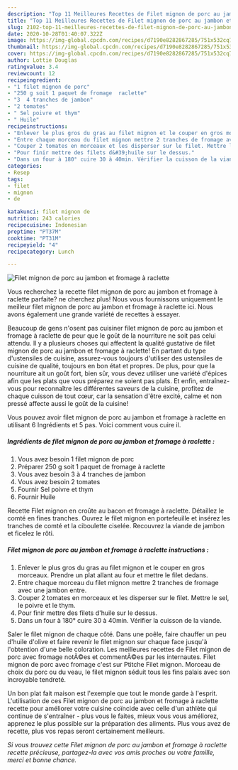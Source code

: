 ```yaml
---
description: "Top 11 Meilleures Recettes de Filet mignon de porc au jambon et fromage à raclette"
title: "Top 11 Meilleures Recettes de Filet mignon de porc au jambon et fromage à raclette"
slug: 2102-top-11-meilleures-recettes-de-filet-mignon-de-porc-au-jambon-et-fromage-a-raclette
date: 2020-10-28T01:40:07.322Z
image: https://img-global.cpcdn.com/recipes/d7190e8282867285/751x532cq70/filet-mignon-de-porc-au-jambon-et-fromage-a-raclette-photo-principale-de-la-recette.jpg
thumbnail: https://img-global.cpcdn.com/recipes/d7190e8282867285/751x532cq70/filet-mignon-de-porc-au-jambon-et-fromage-a-raclette-photo-principale-de-la-recette.jpg
cover: https://img-global.cpcdn.com/recipes/d7190e8282867285/751x532cq70/filet-mignon-de-porc-au-jambon-et-fromage-a-raclette-photo-principale-de-la-recette.jpg
author: Lottie Douglas
ratingvalue: 3.4
reviewcount: 12
recipeingredient:
- "1 filet mignon de porc"
- "250 g soit 1 paquet de fromage  raclette"
- "3  4 tranches de jambon"
- "2 tomates"
- " Sel poivre et thym"
- " Huile"
recipeinstructions:
- "Enlever le plus gros du gras au filet mignon et le couper en gros morceaux. Prendre un plat allant au four et mettre le filet dedans."
- "Entre chaque morceau du filet mignon mettre 2 tranches de fromage avec une jambon entre."
- "Couper 2 tomates en morceaux et les disperser sur le filet. Mettre le sel, le poivre et le thym."
- "Pour finir mettre des filets d&#39;huile sur le dessus."
- "Dans un four à 180° cuire 30 à 40min. Vérifier la cuisson de la viande."
categories:
- Resep
tags:
- filet
- mignon
- de

katakunci: filet mignon de 
nutrition: 243 calories
recipecuisine: Indonesian
preptime: "PT37M"
cooktime: "PT31M"
recipeyield: "4"
recipecategory: Lunch

---
```



![Filet mignon de porc au jambon et fromage à raclette](https://img-global.cpcdn.com/recipes/d7190e8282867285/751x532cq70/filet-mignon-de-porc-au-jambon-et-fromage-a-raclette-photo-principale-de-la-recette.jpg)

Vous recherchez la recette filet mignon de porc au jambon et fromage à raclette parfaite? ne cherchez plus! Nous vous fournissons uniquement le meilleur filet mignon de porc au jambon et fromage à raclette ici. Nous avons également une grande variété de recettes à essayer.

Beaucoup de gens n'osent pas cuisiner filet mignon de porc au jambon et fromage à raclette de peur que le goût de la nourriture ne soit pas celui attendu. Il y a plusieurs choses qui affectent la qualité gustative de filet mignon de porc au jambon et fromage à raclette! En partant du type d'ustensiles de cuisine, assurez-vous toujours d'utiliser des ustensiles de cuisine de qualité, toujours en bon état et propres. De plus, pour que la nourriture ait un goût fort, bien sûr, vous devez utiliser une variété d'épices afin que les plats que vous préparez ne soient pas plats. Et enfin, entraînez-vous pour reconnaître les différentes saveurs de la cuisine, profitez de chaque cuisson de tout cœur, car la sensation d'être excité, calme et non pressé affecte aussi le goût de la cuisine!

<!--inarticleads1-->

Vous pouvez avoir filet mignon de porc au jambon et fromage à raclette en utilisant 6 Ingrédients et 5 pas. Voici comment vous cuire il.

##### Ingrédients de filet mignon de porc au jambon et fromage à raclette :

1. Vous avez besoin 1 filet mignon de porc
1. Préparer 250 g soit 1 paquet de fromage à raclette
1. Vous avez besoin 3 à 4 tranches de jambon
1. Vous avez besoin 2 tomates
1. Fournir  Sel poivre et thym
1. Fournir  Huile


Recette Filet mignon en croûte au bacon et fromage à raclette. Détaillez le comté en fines tranches. Ouvrez le filet mignon en portefeuille et insérez les tranches de comté et la ciboulette ciselée. Recouvrez la viande de jambon et ficelez le rôti. 

<!--inarticleads2-->

##### Filet mignon de porc au jambon et fromage à raclette instructions :

1. Enlever le plus gros du gras au filet mignon et le couper en gros morceaux. Prendre un plat allant au four et mettre le filet dedans.
1. Entre chaque morceau du filet mignon mettre 2 tranches de fromage avec une jambon entre.
1. Couper 2 tomates en morceaux et les disperser sur le filet. Mettre le sel, le poivre et le thym.
1. Pour finir mettre des filets d&#39;huile sur le dessus.
1. Dans un four à 180° cuire 30 à 40min. Vérifier la cuisson de la viande.


Saler le filet mignon de chaque côté. Dans une poêle, faire chauffer un peu d&#39;huile d&#39;olive et faire revenir le filet mignon sur chaque face jusqu&#39;à l&#39;obtention d&#39;une belle coloration. Les meilleures recettes de Filet mignon de porc avec fromage notÃ©es et commentÃ©es par les internautes. Filet mignon de porc avec fromage c&#39;est sur Ptitche Filet mignon. Morceau de choix du porc ou du veau, le filet mignon séduit tous les fins palais avec son incroyable tendreté. 

<!--inarticleads1-->

<p>
Un bon plat fait maison est l'exemple que tout le monde garde à l'esprit. L'utilisation de ces Filet mignon de porc au jambon et fromage à raclette recette pour améliorer votre cuisine coïncide avec celle d'un athlète qui continue de s'entraîner - plus vous le faites, mieux vous vous améliorez, apprenez le plus possible sur la préparation des aliments. Plus vous avez de recette, plus vos repas seront certainement meilleurs.
</p>

<p>
<i>Si vous trouvez cette Filet mignon de porc au jambon et fromage à raclette recette précieuse, partagez-la avec vos amis proches ou votre famille, merci et bonne chance.</i>
</p>
